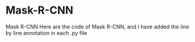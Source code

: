 # Mask-R-CNN
Mask R-CNN
Here are the code of Mask R-CNN, and I have added the line by line annotation in each .py file
